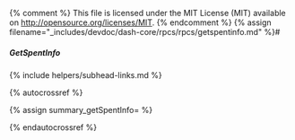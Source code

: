 {% comment %}
This file is licensed under the MIT License (MIT) available on
http://opensource.org/licenses/MIT.
{% endcomment %}
{% assign filename="_includes/devdoc/dash-core/rpcs/rpcs/getspentinfo.md" %}#

##### GetSpentInfo
{% include helpers/subhead-links.md %}

{% autocrossref %}

{% assign summary_getSpentInfo= %}

{% endautocrossref %}
